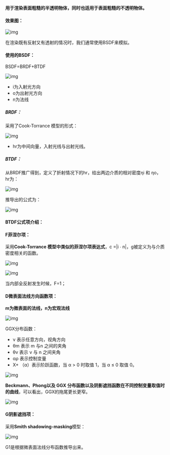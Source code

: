 **用于渲染表面粗糙的半透明物体，同时也适用于表面粗糙的不透明物体。**

#### 效果图：

![img](https://pic1.zhimg.com/80/v2-839904cc92e89ce04fbc688b8c22f94c_720w.webp)

在渲染既有反射又有透射的情况时，我们通常使用BSDF来模拟。

#### 使用的BSDF：

BSDF=BRDF+BTDF

![img](https://pic3.zhimg.com/80/v2-fdf9fee8defe691ed3a6221b111f6f52_720w.webp)

- i为入射光方向
- o为出射光方向
- n为法线

##### BRDF：

采用了Cook-Torrance 模型的形式：

![img](https://pic3.zhimg.com/80/v2-ec749fc17e81be03e2c7e8879670ba46_720w.webp)

- hr为中间向量，入射光线与出射光线。

##### BTDF：

从BRDF推广得到，定义了折射情况下的hr，给出两边介质的相对密度ηi 和 ηo，hr为：

![img](https://pic4.zhimg.com/80/v2-7a951a665767a0ade2ac9817b98bc443_720w.webp)

推导出的公式为：

![img](https://pic2.zhimg.com/80/v2-a79986ca3d2bb4f60dd3315b23efad9d_720w.webp)

#### BTDF公式项介绍：

#### F菲涅尔项：

采用**Cook-Torrance 模型中类似的菲涅尔项表达式**，c =|i ∙ n|，g被定义为与介质密度相关的函数。

![img](https://pic1.zhimg.com/80/v2-5041e975de4c7fc390becacac4e083dc_720w.webp)

![img](https://pic3.zhimg.com/80/v2-369dbf5114c3167d286a9df2636c9c66_720w.webp)

当内部全反射发生时候，F=1；

#### D微表面法线方向函数项：

**m为微表面的法线，n为宏观法线**

![img](https://pic4.zhimg.com/80/v2-c9fad7abc5c2aaeaf37f007252b5c403_720w.webp)

GGX分布函数：

-  ν 表示任意方向，视角方向
- θm 表示 m 与n 之间的夹角
- θv 表示 ν 与 n 之间夹角
- αρ 表示控制变量
- Χ+ （α）表示阶跃函数，当 α > 0 时取值 1，当 α ≤ 0 取值 0。

![img](https://pic3.zhimg.com/80/v2-b0f37ce39cd2a75ca0bb22fa40d29cae_720w.webp)

**Beckmann、Phong以及 GGX 分布函数以及阴影遮挡函数在不同控制变量取值时的曲线**，可以看出，GGX的拖尾更长更窄。

![img](https://pic2.zhimg.com/80/v2-259ee9f0a427393a62cfa2fb7c060ab5_720w.webp)

#### G阴影遮挡项：

采用**Smith shadowing-masking**模型：

![img](https://pic3.zhimg.com/80/v2-5474ca1d2699321514e8ce145457c0da_720w.webp)

G1是根据微表面法线分布函数推导出来。